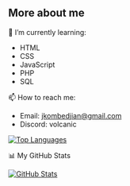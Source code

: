 ## More about me

🌱 I’m currently learning:
- HTML
- CSS
- JavaScript
- PHP
- SQL

📫 How to reach me:
- Email: jkombedjian@gmail.com
- Discord: volcanic

<p>
<a href="https://github.com/anuraghazra/github-readme-stats">
<img src="https://github-readme-stats.vercel.app/api/top-langs/?username=Tsohnle95&layout=compact&theme=dracula&hide_border=true" alt="Top Languages">
</a>
</p>
 
📊 My GitHub Stats
<p>
<a href="https://github.com/anuraghazra/github-readme-stats">
<img src="https://github-readme-stats.vercel.app/api?username=Tsohnle95&show_icons=true&theme=default&hide_border=true&count_private=true" alt="GitHub Stats">
</a>
</p>
